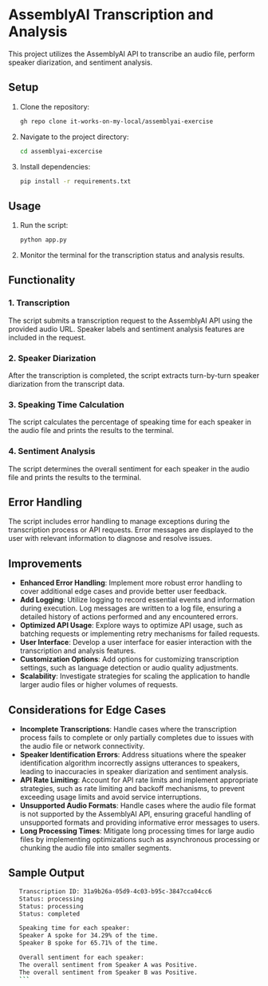 # AssemblyAI Transcription and Analysis

This project utilizes the AssemblyAI API to transcribe an audio file, perform speaker diarization, and sentiment analysis.

## Setup

1. Clone the repository:
    ```bash
    gh repo clone it-works-on-my-local/assemblyai-exercise
    ```

2. Navigate to the project directory:
    ```bash
    cd assemblyai-excercise
    ```

3. Install dependencies:
    ```bash
    pip install -r requirements.txt
    ```

## Usage

1. Run the script:
    ```bash
    python app.py
    ```

2. Monitor the terminal for the transcription status and analysis results.

## Functionality

### 1. Transcription

The script submits a transcription request to the AssemblyAI API using the provided audio URL. Speaker labels and sentiment analysis features are included in the request.

### 2. Speaker Diarization

After the transcription is completed, the script extracts turn-by-turn speaker diarization from the transcript data.

### 3. Speaking Time Calculation

The script calculates the percentage of speaking time for each speaker in the audio file and prints the results to the terminal.

### 4. Sentiment Analysis

The script determines the overall sentiment for each speaker in the audio file and prints the results to the terminal.

## Error Handling

The script includes error handling to manage exceptions during the transcription process or API requests. Error messages are displayed to the user with relevant information to diagnose and resolve issues.


## Improvements

- **Enhanced Error Handling**: Implement more robust error handling to cover additional edge cases and provide better user feedback.
- **Add Logging**: Utilize logging to record essential events and information during execution. Log messages are written to a log file, ensuring a detailed history of actions performed and any encountered errors.
- **Optimized API Usage**: Explore ways to optimize API usage, such as batching requests or implementing retry mechanisms for failed requests.
- **User Interface**: Develop a user interface for easier interaction with the transcription and analysis features.
- **Customization Options**: Add options for customizing transcription settings, such as language detection or audio quality adjustments.
- **Scalability**: Investigate strategies for scaling the application to handle larger audio files or higher volumes of requests.

## Considerations for Edge Cases

- **Incomplete Transcriptions**: Handle cases where the transcription process fails to complete or only partially completes due to issues with the audio file or network connectivity.
- **Speaker Identification Errors**: Address situations where the speaker identification algorithm incorrectly assigns utterances to speakers, leading to inaccuracies in speaker diarization and sentiment analysis.
- **API Rate Limiting**: Account for API rate limits and implement appropriate strategies, such as rate limiting and backoff mechanisms, to prevent exceeding usage limits and avoid service interruptions.
- **Unsupported Audio Formats**: Handle cases where the audio file format is not supported by the AssemblyAI API, ensuring graceful handling of unsupported formats and providing informative error messages to users.
- **Long Processing Times**: Mitigate long processing times for large audio files by implementing optimizations such as asynchronous processing or chunking the audio file into smaller segments.


## Sample Output
 ```bash 
    Transcription ID: 31a9b26a-05d9-4c03-b95c-3847cca04cc6
    Status: processing
    Status: processing
    Status: completed

    Speaking time for each speaker:
    Speaker A spoke for 34.29% of the time.
    Speaker B spoke for 65.71% of the time.

    Overall sentiment for each speaker:
    The overall sentiment from Speaker A was Positive.
    The overall sentiment from Speaker B was Positive. 
    ```
